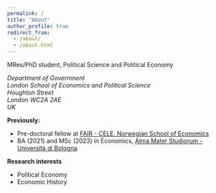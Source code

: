 ```yaml
---
permalink: /
title: "About"
author_profile: true
redirect_from: 
  - /about/
  - /about.html
---
```




MRes/PhD student, Political Science and Political Economy
<address>
Department of Government<br />London School of Economics and Political Science<br />Houghton Street <br /> London WC2A 2AE<br /> UK
</address>






**Previously:**
* Pre-doctoral fellow at [FAIR - CELE, Norwegian School of Economics](https://www.nhh.no/en/research-centres/fair)
* BA (2021) and MSc (2023) in Economics, [Alma Mater Studiorum - Università di Bologna](https://dse.unibo.it/it/index.html) 

**Research interests**
* Political Economy
* Economic History
